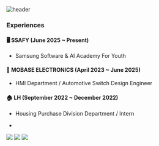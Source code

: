 ![header](https://capsule-render.vercel.app/api?type=shark&color=4CAF50&height=230&section=header&text=Embedded%20Engineer%20🔧&fontSize=35&fontColor=4CAF50&fontAlignY=40&desc=Building%20Tech%20from%20the%20Circuit%20Board%20Up&descAlign=70&descAlignY=65)


### Experiences

#### 🖥️ SSAFY (June 2025 ~ Present)
- Samsung Software & AI Academy For Youth

#### 🚗 MOBASE ELECTRONICS (April 2023 ~ June 2025)
- HMI Department / Automotive Switch Design Engineer 

#### 🏠 LH (September 2022 ~ December 2022)
- Housing Purchase Division Department / Intern

- 
<img src="https://img.shields.io/badge/Python-3776AB?style=flat-square&logo=Python&logoColor=white"/> <img src="https://img.shields.io/badge/apple-000000?style=flat-square&logo=apple&logoColor=white"/> <img src="https://img.shields.io/badge/OpenAI-412991?style=flat-square&logo=OpenAI&logoColor=white"/>




